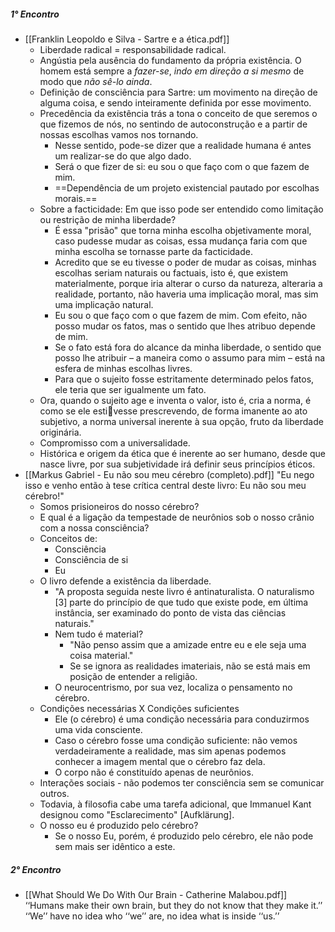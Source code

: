 ##### 1° Encontro
* [[Franklin Leopoldo e Silva - Sartre e a ética.pdf]]
	* Liberdade radical = responsabilidade radical. 
	* Angústia pela ausência do fundamento da própria existência. O homem está sempre a *fazer-se*, *indo em direção a si mesmo* de modo que *não sê-lo ainda*. 
	* Definição de consciência para Sartre: um movimento na direção de alguma coisa, e sendo inteiramente definida por esse movimento. 
	* Precedência da existência trás a tona o conceito de que seremos o que fizemos de nós, no sentindo de autoconstrução e a partir de nossas escolhas vamos nos tornando. 
		* Nesse sentido, pode-se dizer que a realidade humana é antes um realizar-se do que algo dado.
		* Será o que fizer de si: eu sou o que faço com o que fazem de mim.
		* ==Dependência de um projeto existencial pautado por escolhas morais.==
	* Sobre a facticidade: Em que isso pode ser entendido como limitação ou restrição de minha liberdade?
		* É essa "prisão" que torna minha escolha objetivamente moral, caso pudesse mudar as coisas, essa mudança faria com que minha escolha se tornasse parte da facticidade. 
		* Acredito que se eu tivesse o poder de mudar as coisas, minhas escolhas seriam naturais ou factuais, isto é, que existem materialmente, porque iria alterar o curso da natureza, alteraria a realidade, portanto, não haveria uma implicação moral, mas sim uma implicação natural. 
		* Eu sou o que faço com o que fazem de mim. Com efeito, não posso mudar os fatos, mas o sentido que lhes atribuo depende de mim.
		* Se o fato está fora do alcance da minha liberdade, o sentido que posso lhe atribuir – a maneira como o assumo para mim – está na esfera de minhas escolhas livres.
		* Para que o sujeito fosse estritamente determinado pelos fatos, ele teria que ser igualmente um fato. 
	* Ora, quando o sujeito age e inventa o valor, isto é, cria a norma, é como se ele estivesse prescrevendo, de forma imanente ao ato subjetivo, a norma universal inerente à sua opção, fruto da liberdade originária.
	* Compromisso com a universalidade. 
	* Histórica e origem da ética que é inerente ao ser humano, desde que nasce livre, por sua subjetividade irá definir seus princípios éticos. 
* [[Markus Gabriel - Eu não sou meu cérebro (completo).pdf]]
	 "Eu nego isso e venho então à tese crítica central deste livro: Eu não sou meu cérebro!"
	* Somos prisioneiros do nosso cérebro?
	* E qual é a ligação da tempestade de neurônios sob o nosso crânio com a nossa consciência?
	* Conceitos de: 
		* Consciência 
		* Consciência de si
		* Eu
	* O livro defende a existência da liberdade. 
		* "A proposta seguida neste livro é antinaturalista. O naturalismo [3] parte do princípio de que tudo que existe pode, em última instância, ser examinado do ponto de vista das ciências naturais."
		* Nem tudo é material?  
			* "Não penso assim que a amizade entre eu e ele seja uma coisa material."
			* Se se ignora as realidades imateriais, não se está mais em posição de entender a religião.
		* O neurocentrismo, por sua vez, localiza o pensamento no cérebro.
	* Condições necessárias X Condições suficientes
		* Ele (o cérebro) é uma condição necessária para conduzirmos uma vida consciente.
		* Caso o cérebro fosse uma condição suficiente: não vemos verdadeiramente a realidade, mas sim apenas podemos conhecer a imagem mental que o cérebro faz dela.
		* O corpo não é constituído apenas de neurônios. 
	* Interações sociais - não podemos ter consciência sem se comunicar outros.
	* Todavia, à filosofia cabe uma tarefa adicional, que Immanuel Kant designou como "Esclarecimento" [Aufklärung]. 
	* O nosso eu é produzido pelo cérebro?
		* Se o nosso Eu, porém, é produzido pelo cérebro, ele não pode sem mais ser idêntico a este.
##### 2° Encontro
* [[What Should We Do With Our Brain - Catherine Malabou.pdf]]
	‘‘Humans make their own brain, but they do not know that they make it.’’
	‘‘We’’ have no idea who ‘‘we’’ are, no idea what is inside ‘‘us.’’
